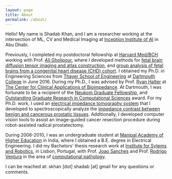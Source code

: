 ```yaml
---
layout: page
title: About
permalink: /about/
---
```

Hello! My name is Shadab Khan, and I am a researcher working at the intersection of ML, CV and Medical Imaging at [Inception Institute of AI](https://www.inceptioniai.org) in Abu Dhabi. 

Previously, I completed my postdoctoral fellowship at [Harvard Med/BCH](crl.med.harvard.edu) working with Prof. [Ali Gholipour](imagine.med.harvard.edu), where I developed methods for [fetal brain diffusion tensor imaging and atlas construction](www.sciencedirect.com/science/article/pii/S1053811918307286), and [group analysis of fetal brains from a congenital heart disease (CHD) cohort](link.springer.com/chapter/10.1007/978-3-030-00931-1_4). I obtained my Ph.D. in Engineering Sciences from [Thayer School of Engineering](engineering.dartmouth.edu) at [Dartmouth College](dartmouth.edu) in June 2016. During my Ph.D., I was advised by Prof. [Ryan Halter](engineering.dartmouth.edu/people/faculty/ryan-halter/) at [The Center for Clinical Applications of Bioimpedance](engineering.dartmouth.edu/bioimpedance/). At Dartmouth, I was fortunate to be a recipient of the [Neukom Graduate Fellowship](neukom.dartmouth.edu/programs/2015grad_fellows.html), and [Outstanding Graduate Research in Computational Sciences](neukom.dartmouth.edu/funding/students/undergraduate-graduate-research-prizes) award. For my Ph.D. work, I used an [electrical impedance tomography system](ieeexplore.ieee.org/document/6948344) that I developed to spectroscopically analyze the [impedance contrast between benign and cancerous prostatic tissues](www.ncbi.nlm.nih.gov/pmc/articles/PMC5209243/). Additionally, I developed computer vision tools to assist an image-guided cancer resection procedure during robot-assisted radical prostatectomy.

During 2006-2010, I was an undergraduate student at [Manipal Academy of Higher Education](www.manipal.edu) in India, where I obtained a B.E. degree in Electrical Engineering. I did my Bachelors' thesis research work at [Institute for Sytems and Robotics](welcome.isr.tecnico.ulisboa.pt), in Lisbon, Portugal, with Prof. [Joao Sanches](http://www.isr.ist.utl.pt/~jmrs) and Prof. [Rodrigo Ventura](users2.isr.tecnico.ulisboa.pt/~yoda/newhome/) in the area of [computational pathology](ieeexplore.ieee.org/abstract/document/5512622).

I can be reached at: skhan [dot] shadab [at] gmail for any questions or comments.
